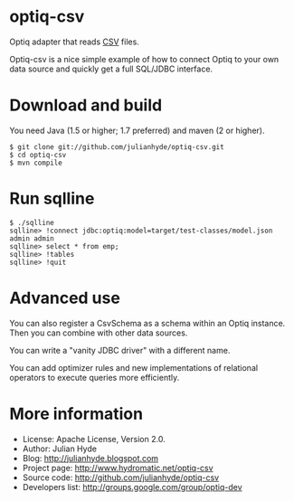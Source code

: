 optiq-csv
============

Optiq adapter that reads <a href="http://en.wikipedia.org/wiki/Comma-separated_values">CSV</a> files.

Optiq-csv is a nice simple example of how to connect Optiq to your own
data source and quickly get a full SQL/JDBC interface.

Download and build
==================

You need Java (1.5 or higher; 1.7 preferred) and maven (2 or higher).

    $ git clone git://github.com/julianhyde/optiq-csv.git
    $ cd optiq-csv
    $ mvn compile

Run sqlline
===========

    $ ./sqlline
    sqlline> !connect jdbc:optiq:model=target/test-classes/model.json admin admin
    sqlline> select * from emp;
    sqlline> !tables
    sqlline> !quit


Advanced use
============

You can also register a CsvSchema as a schema within an Optiq instance.
Then you can combine with other data sources.

You can write a "vanity JDBC driver" with a different name.

You can add optimizer rules and new implementations of relational
operators to execute queries more efficiently.

More information
================

* License: Apache License, Version 2.0.
* Author: Julian Hyde
* Blog: http://julianhyde.blogspot.com
* Project page: http://www.hydromatic.net/optiq-csv
* Source code: http://github.com/julianhyde/optiq-csv
* Developers list: http://groups.google.com/group/optiq-dev


